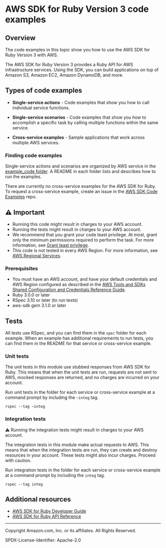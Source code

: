 # AWS SDK for Ruby Version 3 code examples

## Overview

The code examples in this topic show you how to use the AWS SDK for Ruby Version 3 
with AWS. 

The AWS SDK for Ruby Version 3 provides a Ruby API for AWS infrastructure services. 
Using the SDK, you can build applications on top of Amazon S3, Amazon EC2, 
Amazon DynamoDB, and more.

## Types of code examples

* **Single-service actions** - Code examples that show you how to call individual service functions.

* **Single-service scenarios** - Code examples that show you how to accomplish a specific task by calling multiple functions within the same service.

* **Cross-service examples** - Sample applications that work across multiple AWS services.

### Finding code examples

Single-service actions and scenarios are organized by AWS service in the 
[example_code folder](example_code). A README in each folder lists and describes how 
to run the examples.

There are currently no cross-service examples for the AWS SDK for Ruby.
To request a cross-service example, create an issue in the 
[AWS SDK Code Examples](https://github.com/awsdocs/aws-doc-sdk-examples/) repo.

## ⚠️ Important
* Running this code might result in charges to your AWS account. 
* Running the tests might result in charges to your AWS account.
* We recommend that you grant your code least privilege. At most, grant only the 
minimum permissions required to perform the task. For more information, see 
[Grant least privilege](https://docs.aws.amazon.com/IAM/latest/UserGuide/best-practices.html#grant-least-privilege). 
* This code is not tested in every AWS Region. For more information, see 
[AWS Regional Services](https://aws.amazon.com/about-aws/global-infrastructure/regional-product-services).

### Prerequisites

* You must have an AWS account, and have your default credentials and AWS Region
configured as described in the 
[AWS Tools and SDKs Shared Configuration and
Credentials Reference Guide](https://docs.aws.amazon.com/credref/latest/refdocs/creds-config-files.html).
* Ruby 3.0.0 or later
* RSpec 3.10 or later (to run tests)
* aws-sdk gem 3.1.0 or later

## Tests

All tests use RSpec, and you can find them in the `spec` folder for each example.
When an example has additional requirements to run tests, you can find them in the
README for that service or cross-service example.

### Unit tests

The unit tests in this module use stubbed responses from AWS SDK for Ruby. 
This means that when the unit tests are run, requests are not sent to AWS, 
mocked responses are returned, and no charges are incurred on your account.

Run unit tests in the folder for each service or cross-service example at a command 
prompt by including the `~integ` tag.

```
rspec --tag ~integ
```

### Integration tests

⚠️ Running the integration tests might result in charges to your AWS account.

The integration tests in this module make actual requests to AWS. This means that when
the integration tests are run, they can create and destroy resources in your account. 
These tests might also incur charges. Proceed with caution.

Run integration tests in the folder for each service or cross-service example at a 
command prompt by including the `integ` tag.

```
rspec --tag integ
```

## Additional resources
 
* [AWS SDK for Ruby Developer Guide](https://docs.aws.amazon.com/sdk-for-ruby/v3/developer-guide/welcome.html)
* [AWS SDK for Ruby API Reference](https://docs.aws.amazon.com/sdk-for-ruby/v3/api/)

---

Copyright Amazon.com, Inc. or its affiliates. All Rights Reserved. 

SPDX-License-Identifier: Apache-2.0
